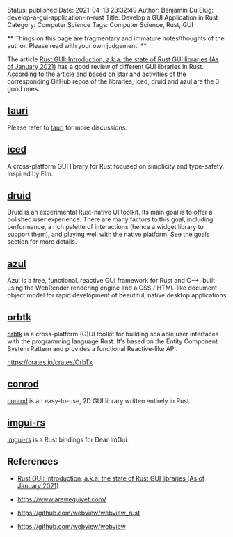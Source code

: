 Status: published
Date: 2021-04-13 23:32:49
Author: Benjamin Du
Slug: develop-a-gui-application-in-rust
Title: Develop a GUI Application in Rust
Category: Computer Science
Tags: Computer Science, Rust, GUI

**
Things on this page are fragmentary and immature notes/thoughts of the author.
Please read with your own judgement!
**

The article
[Rust GUI: Introduction, a.k.a. the state of Rust GUI libraries (As of January 2021)](https://dev.to/davidedelpapa/rust-gui-introduction-a-k-a-the-state-of-rust-gui-libraries-as-of-january-2021-40gl)
has a good review of different GUI libraries in Rust.
According to the article and based on star and activities of the corresponding GitHub repos of the libraries,
iced, druid and azul are the 3 good ones.

## [tauri](http://www.legendu.net/misc/blog/use-tauri-to-build-a-desktop-application)
Please refer to 
[tauri](http://www.legendu.net/misc/blog/use-tauri-to-build-a-desktop-application)
for more discussions.

## [iced](https://github.com/hecrj/iced)
A cross-platform GUI library for Rust focused on simplicity and type-safety. Inspired by Elm.

## [druid](https://github.com/linebender/druid)
Druid is an experimental Rust-native UI toolkit. 
Its main goal is to offer a polished user experience. 
There are many factors to this goal, including performance, 
a rich palette of interactions (hence a widget library to support them), and playing well with the native platform. 
See the goals section for more details.

## [azul](https://github.com/fschutt/azul)

Azul is a free, functional, reactive GUI framework for Rust and C++, 
built using the WebRender rendering engine and a CSS / HTML-like document object model for rapid development of beautiful, native desktop applications


## [orbtk](https://github.com/redox-os/orbtk)
[orbtk](https://github.com/redox-os/orbtk)
is a cross-platform (G)UI toolkit for building scalable user interfaces 
with the programming language Rust. 
It's based on the Entity Component System Pattern and provides a functional Reactive-like API.

https://crates.io/crates/OrbTk

## [conrod](https://github.com/PistonDevelopers/conrod)
[conrod](https://github.com/PistonDevelopers/conrod)
is an easy-to-use, 2D GUI library written entirely in Rust.

## [imgui-rs](https://github.com/Gekkio/imgui-rs)
[imgui-rs](https://github.com/Gekkio/imgui-rs)
is a Rust bindings for Dear ImGui. 

## References

- [Rust GUI: Introduction, a.k.a. the state of Rust GUI libraries (As of January 2021)](https://dev.to/davidedelpapa/rust-gui-introduction-a-k-a-the-state-of-rust-gui-libraries-as-of-january-2021-40gl)

- https://www.areweguiyet.com/

- https://github.com/webview/webview_rust

- https://github.com/webview/webview